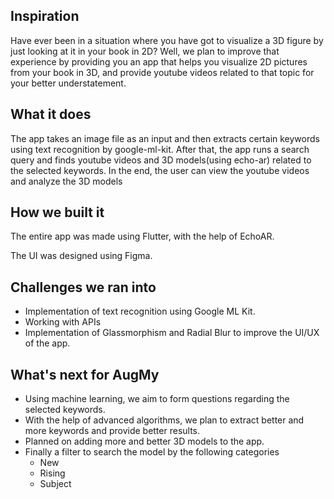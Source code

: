 ## Inspiration
Have ever been in a situation where you have got to visualize a 3D figure by just looking at it in your book in 2D? Well, we plan to improve that experience by providing you an app that helps you visualize 2D pictures from your book in 3D, and provide youtube videos related to that topic for your better understatement.

## What it does
The app takes an image file as an input and then extracts certain keywords using text recognition by google-ml-kit. After that, the app runs a search query and finds youtube videos and 3D models(using echo-ar) related to the selected keywords. In the end, the user can view the youtube videos and analyze the 3D models
## How we built it
The entire app was made using Flutter, with the help of EchoAR.

The UI was designed using Figma.
## Challenges we ran into
* Implementation of text recognition using Google ML Kit.
* Working with APIs
* Implementation of Glassmorphism and Radial Blur to improve the UI/UX of the app.

## What's next for AugMy
* Using machine learning, we aim to form questions regarding the selected keywords.
* With the help of advanced algorithms, we plan to extract better and more keywords and provide better results.
* Planned on adding more and better 3D models to the app.
* Finally a filter to search the model by the following categories
    * New
    * Rising
    * Subject
